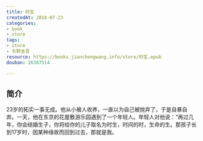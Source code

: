 ```yaml
---
title: 时生
createdAt: 2018-07-23
categories: 
- book
- store
tags: 
- store
- 东野圭吾
resource: https://books.jianchengwang.info/store/时生.epub
douban: 26387514

---
```


## 简介

23岁的拓实一事无成。他从小被人收养，一直以为自己被抛弃了，于是自暴自弃。一天，他在东京的花屋敷游乐园遇到了一个年轻人。年轻人对他说：“再过几年，你会结婚生子，你将给你的儿子取名为时生，时间的时，生命的生。那孩子长到17岁时，因某种缘故而回到过去，那就是我。

